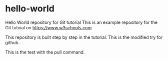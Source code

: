 # hello-world
Hello World repository for Git tutorial
This is an example repository for the Git tutoial on https://www.w3schools.com

This repository is built step by step in the tutorial.
This is the modified try for github.

This is the test with the pull command.
